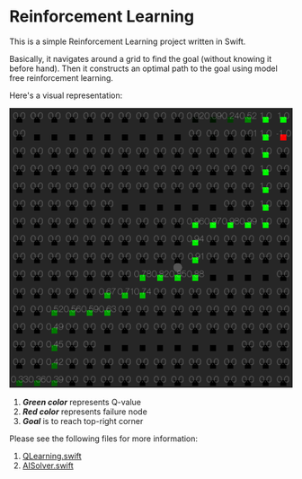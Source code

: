 # Reinforcement Learning

This is a simple Reinforcement Learning project written in Swift.

Basically, it navigates around a grid to find the goal (without knowing it before hand). Then it constructs an optimal path to the goal using model free reinforcement learning.

Here's a visual representation:

![Visual representation](https://github.com/AdnanZahid/ReinforcementLearning/blob/master/Example.png)

1. **_Green color_** represents Q-value
2. **_Red color_** represents failure node
3. **_Goal_** is to reach top-right corner

Please see the following files for more information:

1. [QLearning.swift](https://github.com/AdnanZahid/ReinforcementLearning/blob/master/ReinforcementLearning/QLearning.swift)
2. [AISolver.swift](https://github.com/AdnanZahid/ReinforcementLearning/blob/master/ReinforcementLearning/AISolver.swift)
